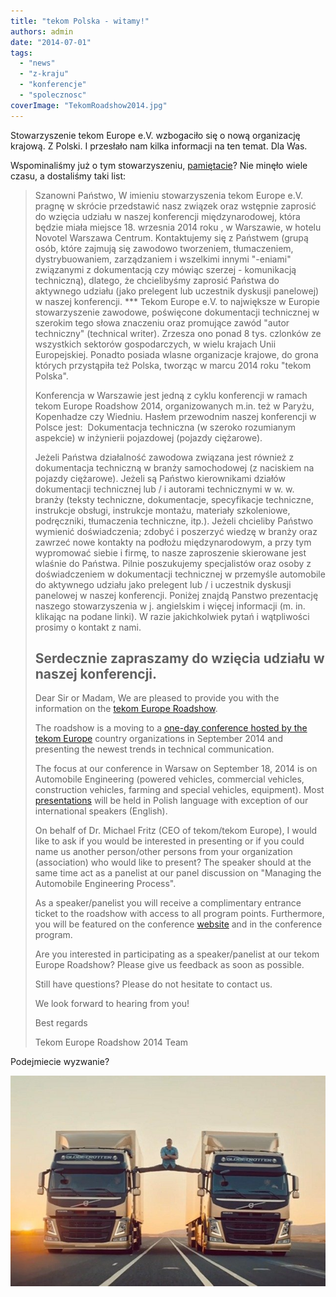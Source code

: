 ```yaml
---
title: "tekom Polska - witamy!"
authors: admin
date: "2014-07-01"
tags:
  - "news"
  - "z-kraju"
  - "konferencje"
  - "spolecznosc"
coverImage: "TekomRoadshow2014.jpg"
---
```


Stowarzyszenie tekom Europe e.V. wzbogaciło się o nową organizację krajową. Z
Polski. I przesłało nam kilka informacji na ten temat. Dla Was.

<!--truncate-->

Wspominaliśmy już o tym stowarzyszeniu,
[pamiętacie](http://techwriter.pl/zostan-mowca-tekom-europe-roadshow-2014/)? Nie
minęło wiele czasu, a dostaliśmy taki list:

> Szanowni Państwo, W imieniu stowarzyszenia tekom Europe e.V. pragnę w skrócie
> przedstawić nasz związek oraz wstępnie zaprosić do wzięcia udziału w naszej
> konferencji międzynarodowej, która będzie miała miejsce 18. wrzesnia 2014 roku
> , w Warszawie, w hotelu Novotel Warszawa Centrum. Kontaktujemy się z Państwem
> (grupą osób, które zajmują się zawodowo tworzeniem, tłumaczeniem,
> dystrybuowaniem, zarządzaniem i wszelkimi innymi "-eniami" związanymi z
> dokumentacją czy mówiąc szerzej - komunikacją techniczną), dlatego, że
> chcielibyśmy zaprosić Państwa do aktywnego udziału (jako prelegent lub
> uczestnik dyskusji panelowej) w naszej konferencji. \*\*\* Tekom Europe e.V.
> to największe w Europie stowarzyszenie zawodowe, poświęcone dokumentacji
> technicznej w szerokim tego słowa znaczeniu oraz promujące zawód "autor
> techniczny" (technical writer). Zrzesza ono ponad 8 tys. czlonków ze
> wszystkich sektorów gospodarczych, w wielu krajach Unii Europejskiej. Ponadto
> posiada wlasne organizacje krajowe, do grona których przystąpiła też Polska,
> tworząc w marcu 2014 roku "tekom Polska".
>
> Konferencja w Warszawie jest jedną z cyklu konferencji w ramach tekom Europe
> Roadshow 2014, organizowanych m.in. też w Paryżu, Kopenhadze czy Wiedniu.
> Hasłem przewodnim naszej konferencji w Polsce jest:  Dokumentacja techniczna
> (w szeroko rozumianym aspekcie) w inżynierii pojazdowej (pojazdy ciężarowe).
>
> Jeżeli Państwa działalność zawodowa związana jest również z dokumentacja
> techniczną w branży samochodowej (z naciskiem na pojazdy ciężarowe). Jeżeli są
> Państwo kierownikami działów dokumentacji technicznej lub / i autorami
> technicznymi w w. w. branży (teksty techniczne, dokumentacje, specyfikacje
> techniczne, instrukcje obsługi, instrukcje montażu, materiały szkoleniowe,
> podręczniki, tłumaczenia techniczne, itp.). Jeżeli chcieliby Państwo wymienić
> doświadczenia; zdobyć i poszerzyć wiedzę w branży oraz zawrzeć nowe kontakty
> na podłożu międzynarodowym, a przy tym wypromować siebie i firmę, to nasze
> zaproszenie skierowane jest wlaśnie do Państwa. Pilnie poszukujemy
> specjalistów oraz osoby z doświadczeniem w dokumentacji technicznej w
> przemyśle automobile do aktywnego udziału jako prelegent lub / i uczestnik
> dyskusji panelowej w naszej konferencji. Poniżej znajdą Panstwo prezentację
> naszego stowarzyszenia w j. angielskim i więcej informacji (m. in. klikając na
> podane linki). W razie jakichkolwiek pytań i wątpliwości prosimy o kontakt z
> nami.
>
> ## Serdecznie zapraszamy do wzięcia udziału w naszej konferencji.
>
> Dear Sir or Madam, We are pleased to provide you with the information on the
> [tekom Europe Roadshow](http://conferences.tekom.de/tekom-europe-roadshow/home/tekom-europe-roadshow-2014/).
>
> The roadshow is a moving to a
> [one-day conference hosted by the tekom Europe](http://www.technical-communication.org/)
> country organizations in September 2014 and presenting the newest trends in
> technical communication.
>
> The focus at our conference in Warsaw on September 18, 2014 is on Automobile
> Engineering (powered vehicles, commercial vehicles, construction vehicles,
> farming and special vehicles, equipment). Most
> [presentations](http://conferences.tekom.de/tekom-europe-roadshow/poland/program/presentations/)
> will be held in Polish language with exception of our international speakers
> (English).
>
> On behalf of Dr. Michael Fritz (CEO of tekom/tekom Europe), I would like to
> ask if you would be interested in presenting or if you could name us another
> person/other persons from your organization (association) who would like to
> present? The speaker should at the same time act as a panelist at our panel
> discussion on "Managing the Automobile Engineering Process".
>
> As a speaker/panelist you will receive a complimentary entrance ticket to the
> roadshow with access to all program points. Furthermore, you will be featured
> on the conference
> [website](http://conferences.tekom.de/tekom-europe-roadshow/poland/at-a-glance/)
> and in the conference program.
>
> Are you interested in participating as a speaker/panelist at our tekom Europe
> Roadshow? Please give us feedback as soon as possible.
>
> Still have questions? Please do not hesitate to contact us.
>
> We look forward to hearing from you!
>
> Best regards
>
> Tekom Europe Roadshow 2014 Team

Podejmiecie wyzwanie?

[![ciezarowe](images/ciezarowe.jpg)](http://techwriter.pl/wp-content/uploads/2014/06/ciezarowe.jpg)
